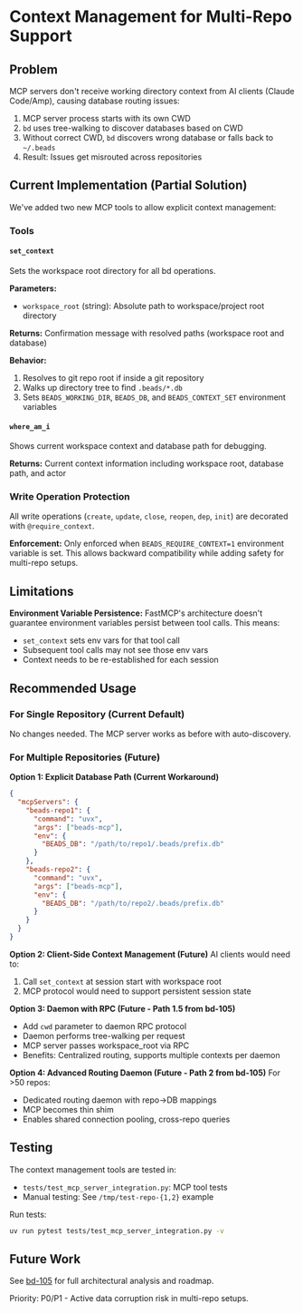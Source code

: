 # Context Management for Multi-Repo Support

## Problem

MCP servers don't receive working directory context from AI clients (Claude Code/Amp), causing database routing issues:

1. MCP server process starts with its own CWD
2. `bd` uses tree-walking to discover databases based on CWD
3. Without correct CWD, `bd` discovers wrong database or falls back to `~/.beads`
4. Result: Issues get misrouted across repositories

## Current Implementation (Partial Solution)

We've added two new MCP tools to allow explicit context management:

### Tools

#### `set_context`
Sets the workspace root directory for all bd operations.

**Parameters:**
- `workspace_root` (string): Absolute path to workspace/project root directory

**Returns:**
Confirmation message with resolved paths (workspace root and database)

**Behavior:**
1. Resolves to git repo root if inside a git repository
2. Walks up directory tree to find `.beads/*.db`
3. Sets `BEADS_WORKING_DIR`, `BEADS_DB`, and `BEADS_CONTEXT_SET` environment variables

#### `where_am_i`
Shows current workspace context and database path for debugging.

**Returns:**
Current context information including workspace root, database path, and actor

### Write Operation Protection

All write operations (`create`, `update`, `close`, `reopen`, `dep`, `init`) are decorated with `@require_context`.

**Enforcement:** Only enforced when `BEADS_REQUIRE_CONTEXT=1` environment variable is set.
This allows backward compatibility while adding safety for multi-repo setups.

## Limitations

**Environment Variable Persistence:** FastMCP's architecture doesn't guarantee environment variables persist between tool calls. This means:

- `set_context` sets env vars for that tool call
- Subsequent tool calls may not see those env vars
- Context needs to be re-established for each session

## Recommended Usage

### For Single Repository (Current Default)
No changes needed. The MCP server works as before with auto-discovery.

### For Multiple Repositories (Future)

**Option 1: Explicit Database Path (Current Workaround)**
```json
{
  "mcpServers": {
    "beads-repo1": {
      "command": "uvx",
      "args": ["beads-mcp"],
      "env": {
        "BEADS_DB": "/path/to/repo1/.beads/prefix.db"
      }
    },
    "beads-repo2": {
      "command": "uvx",
      "args": ["beads-mcp"],
      "env": {
        "BEADS_DB": "/path/to/repo2/.beads/prefix.db"
      }
    }
  }
}
```

**Option 2: Client-Side Context Management (Future)**
AI clients would need to:
1. Call `set_context` at session start with workspace root
2. MCP protocol would need to support persistent session state

**Option 3: Daemon with RPC (Future - Path 1.5 from bd-105)**
- Add `cwd` parameter to daemon RPC protocol
- Daemon performs tree-walking per request
- MCP server passes workspace_root via RPC
- Benefits: Centralized routing, supports multiple contexts per daemon

**Option 4: Advanced Routing Daemon (Future - Path 2 from bd-105)**
For >50 repos:
- Dedicated routing daemon with repo→DB mappings
- MCP becomes thin shim
- Enables shared connection pooling, cross-repo queries

## Testing

The context management tools are tested in:
- `tests/test_mcp_server_integration.py`: MCP tool tests
- Manual testing: See `/tmp/test-repo-{1,2}` example

Run tests:
```bash
uv run pytest tests/test_mcp_server_integration.py -v
```

## Future Work

See [bd-105](https://github.com/steveyegge/beads/issues/105) for full architectural analysis and roadmap.

Priority: P0/P1 - Active data corruption risk in multi-repo setups.
